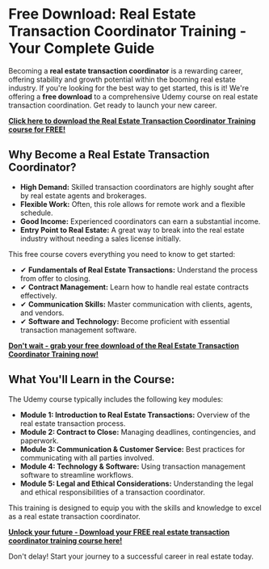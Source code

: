 # Free Download: Real Estate Transaction Coordinator Training - Your Complete Guide

Becoming a **real estate transaction coordinator** is a rewarding career, offering stability and growth potential within the booming real estate industry. If you're looking for the best way to get started, this is it! We're offering a **free download** to a comprehensive Udemy course on real estate transaction coordination. Get ready to launch your new career.

[**Click here to download the Real Estate Transaction Coordinator Training course for FREE!**](https://udemywork.com/real-estate-transaction-coordinator-training)

## Why Become a Real Estate Transaction Coordinator?

*   **High Demand:** Skilled transaction coordinators are highly sought after by real estate agents and brokerages.
*   **Flexible Work:** Often, this role allows for remote work and a flexible schedule.
*   **Good Income:** Experienced coordinators can earn a substantial income.
*   **Entry Point to Real Estate:** A great way to break into the real estate industry without needing a sales license initially.

This free course covers everything you need to know to get started:

*   ✔ **Fundamentals of Real Estate Transactions:** Understand the process from offer to closing.
*   ✔ **Contract Management:** Learn how to handle real estate contracts effectively.
*   ✔ **Communication Skills:** Master communication with clients, agents, and vendors.
*   ✔ **Software and Technology:** Become proficient with essential transaction management software.

[**Don't wait - grab your free download of the Real Estate Transaction Coordinator Training now!**](https://udemywork.com/real-estate-transaction-coordinator-training)

## What You'll Learn in the Course:

The Udemy course typically includes the following key modules:

*   **Module 1: Introduction to Real Estate Transactions:** Overview of the real estate transaction process.
*   **Module 2: Contract to Close:** Managing deadlines, contingencies, and paperwork.
*   **Module 3: Communication & Customer Service:** Best practices for communicating with all parties involved.
*   **Module 4: Technology & Software:** Using transaction management software to streamline workflows.
*   **Module 5: Legal and Ethical Considerations:** Understanding the legal and ethical responsibilities of a transaction coordinator.

This training is designed to equip you with the skills and knowledge to excel as a real estate transaction coordinator.

[**Unlock your future - Download your FREE real estate transaction coordinator training course here!**](https://udemywork.com/real-estate-transaction-coordinator-training)

Don't delay! Start your journey to a successful career in real estate today.
